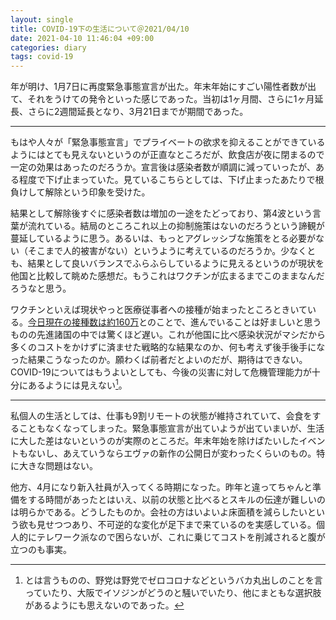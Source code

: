```yaml
---
layout: single
title: COVID-19下の生活について＠2021/04/10
date: 2021-04-10 11:46:04 +09:00
categories: diary
tags: covid-19
---
```


年が明け、1月7日に再度緊急事態宣言が出た。年末年始にすごい陽性者数が出て、それをうけての発令といった感じであった。当初は1ヶ月間、さらに1ヶ月延長、さらに2週間延長となり、3月21日までが期間であった。

----

もはや人々が「緊急事態宣言」でプライベートの欲求を抑えることができているようにはとても見えないというのが正直なところだが、飲食店が夜に閉まるので一定の効果はあったのだろうか。宣言後は感染者数が順調に減っていったが、ある程度で下げ止まっていた。見ているこちらとしては、下げ止まったあたりで根負けして解除という印象を受けた。    

結果として解除後すぐに感染者数は増加の一途をたどっており、第4波という言葉が流れている。結局のところこれ以上の抑制施策はないのだろうという諦観が蔓延しているように思う。あるいは、もっとアグレッシブな施策をとる必要がない（そこまで人的被害がない）というように考えているのだろうか。少なくとも、結果として良いバランスでふらふらしているように見えるというのが現状を他国と比較して眺めた感想だ。もうこれはワクチンが広まるまでこのままなんだろうなと思う。

ワクチンといえば現状やっと医療従事者への接種が始まったところときいている。[今日現在の接種数は約160万](https://www.kantei.go.jp/jp/headline/kansensho/vaccine.html)とのことで、進んでいることは好ましいと思うものの先進諸国の中では驚くほど遅い。これが他国に比べ感染状況がマシだから多くのコストをかけずに済ませた戦略的な結果なのか、何も考えず後手後手になった結果こうなったのか。願わくば前者だとよいのだが、期待はできない。COVID-19についてはもうよいとしても、今後の災害に対して危機管理能力が十分にあるようには見えない[^1]。

----

私個人の生活としては、仕事も9割リモートの状態が維持されていて、会食をすることもなくなってしまった。緊急事態宣言が出ていようが出ていまいが、生活に大した差はないというのが実際のところだ。年末年始を除けばたいしたイベントもないし、あえていうならエヴァの新作の公開日が変わったくらいのもの。特に大きな問題はない。

他方、4月になり新入社員が入ってくる時期になった。昨年と違ってちゃんと準備をする時間があったとはいえ、以前の状態と比べるとスキルの伝達が難しいのは明らかである。どうしたものか。会社の方はいよいよ床面積を減らしたいという欲も見せつつあり、不可逆的な変化が足下まで来ているのを実感している。個人的にテレワーク派なので困らないが、これに乗じてコストを削減されると腹が立つのも事実。

[^1]: とは言うものの、野党は野党でゼロコロナなどというバカ丸出しのことを言っていたり、大阪でイソジンがどうのと騒いでいたり、他にまともな選択肢があるようにも思えないのであった。
